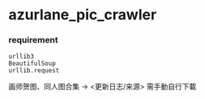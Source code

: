 # azurlane_pic_crawler


### requirement
```
urllib3
BeautifulSoup
urllib.request
```
画师贺图、同人图合集 -> <更新日志/来源> 需手動自行下載
